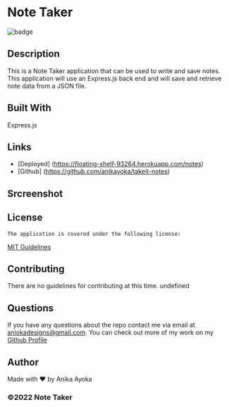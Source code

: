 # Note Taker

 ![badge](https://img.shields.io/badge/license-MIT-blue)
    

  ## Description
  This is a Note Taker application that can be used to write and save notes. This application will use an Express.js back end and will save and retrieve note data from a JSON file.



  ## Built With

  Express.js

  ## Links

  * [Deployed] (https://floating-shelf-93264.herokuapp.com/notes)
  * [Github] (https://github.com/anikayoka/takeit-notes)
  
  ## Srcreenshot
  
  ## License
    The application is covered under the following license:
      
  [MIT Guidelines](https://choosealicense.com/licenses/)
      
  ## Contributing

  There are no guidelines for contributing at this time. undefined

  ## Questions

  If you have any questions about the repo contact me via email at aniokadesigns@gmail.com. You can check out more of my work on my [Github Profile](https://github.com/anikayoka)

  ## Author

  Made with ❤️ by Anika Ayoka
  
  ### ©️2022 Note Taker